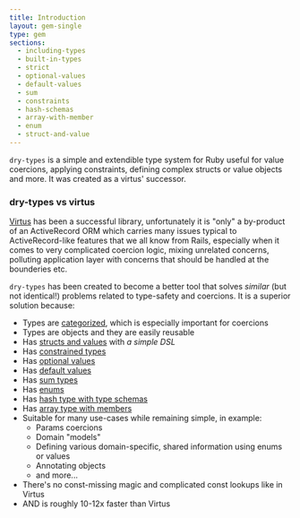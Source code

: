 ```yaml
---
title: Introduction
layout: gem-single
type: gem
sections:
  - including-types
  - built-in-types
  - strict
  - optional-values
  - default-values
  - sum
  - constraints
  - hash-schemas
  - array-with-member
  - enum
  - struct-and-value
---
```


`dry-types` is a simple and extendible type system for Ruby useful for value coercions, applying constraints, defining complex structs or value objects and more. It was created as a virtus' successor.

### dry-types vs virtus

[Virtus](https://github.com/solnic/virtus) has been a successful library, unfortunately it is "only" a by-product of an ActiveRecord ORM which carries many issues typical to ActiveRecord-like features that we all know from Rails, especially when it comes to very complicated coercion logic, mixing unrelated concerns, polluting application layer with concerns that should be handled at the bounderies etc.

`dry-types` has been created to become a better tool that solves *similar* (but not identical!) problems related to type-safety and coercions. It is a superior solution because:

* Types are [categorized](/gems/dry-types/built-in-types), which is especially important for coercions
* Types are objects and they are easily reusable
* Has [structs and values](/gems/dry-types/structs-and-values) with *a simple DSL*
* Has [constrained types](/gems/dry-types/constraints)
* Has [optional values](/gems/dry-types/optional-values)
* Has [default values](/gems/dry-types/default-values)
* Has [sum types](/gems/dry-types/sum)
* Has [enums](/gems/dry-types/enum)
* Has [hash type with type schemas](/gems/dry-types/hash-schemas)
* Has [array type with members](/gems/dry-types/array-with-member)
* Suitable for many use-cases while remaining simple, in example:
  * Params coercions
  * Domain "models"
  * Defining various domain-specific, shared information using enums or values
  * Annotating objects
  * and more...
* There's no const-missing magic and complicated const lookups like in Virtus
* AND is roughly 10-12x faster than Virtus
